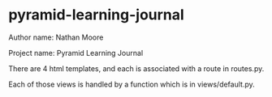 # pyramid-learning-journal

Author name: Nathan Moore

Project name: Pyramid Learning Journal

There are 4 html templates, and each is associated with a route in routes.py.

Each of those views is handled by a function which is in views/default.py.